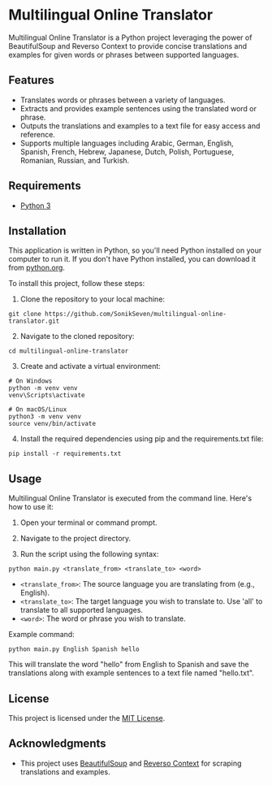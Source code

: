 # Multilingual Online Translator

Multilingual Online Translator is a Python project leveraging the power of BeautifulSoup and Reverso Context to provide concise translations and examples for given words or phrases between supported languages.

## Features

- Translates words or phrases between a variety of languages.
- Extracts and provides example sentences using the translated word or phrase.
- Outputs the translations and examples to a text file for easy access and reference.
- Supports multiple languages including Arabic, German, English, Spanish, French, Hebrew, Japanese, Dutch, Polish, Portuguese, Romanian, Russian, and Turkish.

## Requirements

- [Python 3](https://www.python.org/downloads/)

## Installation

This application is written in Python, so you'll need Python installed on your computer to run it. If you don't have Python installed, you can download it from [python.org](https://www.python.org/downloads/).

To install this project, follow these steps:

1. Clone the repository to your local machine:

```
git clone https://github.com/SonikSeven/multilingual-online-translator.git
```

2. Navigate to the cloned repository:

```
cd multilingual-online-translator
```

3. Create and activate a virtual environment:

```
# On Windows
python -m venv venv
venv\Scripts\activate

# On macOS/Linux
python3 -m venv venv
source venv/bin/activate
```

4. Install the required dependencies using pip and the requirements.txt file:

```
pip install -r requirements.txt
```

## Usage

Multilingual Online Translator is executed from the command line. Here's how to use it:

1. Open your terminal or command prompt.

2. Navigate to the project directory.

3. Run the script using the following syntax:

```
python main.py <translate_from> <translate_to> <word>
```

- `<translate_from>`: The source language you are translating from (e.g., English).
- `<translate_to>`: The target language you wish to translate to. Use 'all' to translate to all supported languages.
- `<word>`: The word or phrase you wish to translate.

Example command:

```
python main.py English Spanish hello
```

This will translate the word "hello" from English to Spanish and save the translations along with example sentences to a text file named "hello.txt".

## License

This project is licensed under the [MIT License](LICENSE.txt).

## Acknowledgments

- This project uses [BeautifulSoup](https://www.crummy.com/software/BeautifulSoup/) and [Reverso Context](https://context.reverso.net/translation/) for scraping translations and examples.
